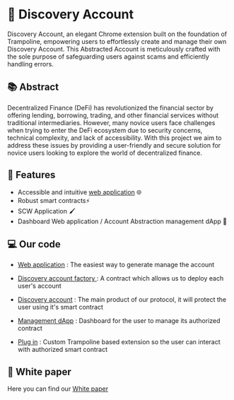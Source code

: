 # 🌈  **Discovery Account**
Discovery Account, an elegant Chrome extension built on the foundation of Trampoline, empowering users to effortlessly create and manage their own Discovery Account. 
This Abstracted Account is meticulously crafted with the sole purpose of safeguarding users against scams and efficiently handling errors.

## [](https://github.com/ETHPrague-Discovery-Wallet#-abstract)📚  Abstract

Decentralized Finance (DeFi) has revolutionized the financial sector by offering lending, borrowing, trading, and other financial services without traditional intermediaries. However, many novice users face challenges when trying to enter the DeFi ecosystem due to security concerns, technical complexity, and lack of accessibility. With this project we aim to address these issues by providing a user-friendly and secure solution for novice users looking to explore the world of decentralized finance.


## :construction_worker: Features

- Accessible and intuitive  [web application](https://web-app-woad-five.vercel.app/)  🌐
- Robust smart contracts⚡
- SCW Application :paintbrush: 
- Dashboard Web application / Account Abstraction management dApp :bell:


## :computer: Our code 
- [Web application](https://github.com/ETHPrague-Discovery-Wallet/webApp) : The easiest way to generate manage the account

- [Discovery account factory ](https://github.com/ETHPrague-Discovery-Wallet/SCW/blob/main/contracts/DiscoveryAccountFactory.sol) : A contract which allows us to deploy each user's account

- [Discovery account](https://github.com/ETHPrague-Discovery-Wallet/SCW/blob/main/contracts/DiscoveryAccount.sol) : The main product of our protocol, it will protect the user using it's smart contract
- [ Management dApp](link) : Dashboard for the user to manage its authorized contract 

- [Plug in](https://github.com/ETHPrague-Discovery-Wallet/SCW/tree/update-reame) : Custom Trampoline based extension so the user can interact with authorized smart contract 

## :microphone: White paper 
Here you can find our [White paper](link)
